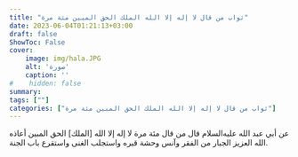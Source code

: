 ```yaml
---
title: "ثواب من قال لا إله إلا الله الملك الحق المبين مئة مرة"
date: 2023-06-04T01:21:13+03:00
draft: false
ShowToc: False
cover:
    image: img/hala.JPG
    alt: 'صورة'
    caption: ''
#    hidden: false
summary: 
tags: [""]
categories: ["ثواب من قال لا إله إلا الله الملك الحق المبين مئة مرة"]
---
```

عن أبي عبد الله عليه‌السلام
قال من قال مئة مرة لا إله إلا الله [الملك] الحق المبين أعاذه الله العزيز
الجبار من الفقر وآنس وحشة قبره واستجلب الغنى واستقرع باب الجنة.

